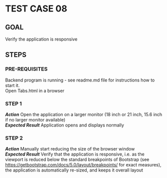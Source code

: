 # TEST CASE 08 #

## GOAL ##

Verify the application is responsive

## STEPS ##

### PRE-REQUISITES ###

Backend program is running - see readme.md file for instructions how to start it.  
Open Tabs.html in a browser

### STEP 1 ###

***Action*** Open the application on a larger monitor (18 inch or 21 inch, 15.6 inch if no larger monitor available)  
***Expected Result*** Application opens and displays normally

### STEP 2 ###

***Action*** Manually start reducing the size of the browser window  
***Expected Result*** Verify that the application is responsive, i.e. as the viewport is reduced below the standard
breakpoints of Bootstrap (see https://getbootstrap.com/docs/5.0/layout/breakpoints/ for exact measures), the application
is automatically re-sized, and keeps it overall layout  

